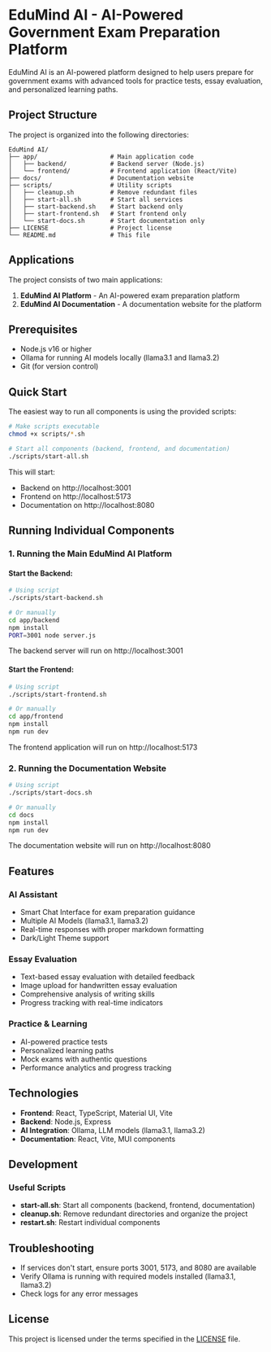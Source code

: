# EduMind AI - AI-Powered Government Exam Preparation Platform

EduMind AI is an AI-powered platform designed to help users prepare for government exams with advanced tools for practice tests, essay evaluation, and personalized learning paths.

## Project Structure

The project is organized into the following directories:

```
EduMind AI/
├── app/                    # Main application code
│   ├── backend/            # Backend server (Node.js)
│   └── frontend/           # Frontend application (React/Vite)
├── docs/                   # Documentation website 
├── scripts/                # Utility scripts
│   ├── cleanup.sh          # Remove redundant files
│   ├── start-all.sh        # Start all services
│   ├── start-backend.sh    # Start backend only
│   ├── start-frontend.sh   # Start frontend only
│   └── start-docs.sh       # Start documentation only
├── LICENSE                 # Project license
└── README.md               # This file
```

## Applications

The project consists of two main applications:

1. **EduMind AI Platform** - An AI-powered exam preparation platform
2. **EduMind AI Documentation** - A documentation website for the platform

## Prerequisites

- Node.js v16 or higher
- Ollama for running AI models locally (llama3.1 and llama3.2)
- Git (for version control)

## Quick Start

The easiest way to run all components is using the provided scripts:

```bash
# Make scripts executable
chmod +x scripts/*.sh

# Start all components (backend, frontend, and documentation)
./scripts/start-all.sh
```

This will start:
- Backend on http://localhost:3001
- Frontend on http://localhost:5173
- Documentation on http://localhost:8080

## Running Individual Components

### 1. Running the Main EduMind AI Platform

#### Start the Backend:

```bash
# Using script
./scripts/start-backend.sh

# Or manually
cd app/backend
npm install
PORT=3001 node server.js
```

The backend server will run on http://localhost:3001

#### Start the Frontend:

```bash
# Using script
./scripts/start-frontend.sh

# Or manually
cd app/frontend
npm install
npm run dev
```

The frontend application will run on http://localhost:5173

### 2. Running the Documentation Website

```bash
# Using script
./scripts/start-docs.sh

# Or manually
cd docs
npm install
npm run dev
```

The documentation website will run on http://localhost:8080

## Features

### AI Assistant
- Smart Chat Interface for exam preparation guidance
- Multiple AI Models (llama3.1, llama3.2)
- Real-time responses with proper markdown formatting
- Dark/Light Theme support

### Essay Evaluation
- Text-based essay evaluation with detailed feedback
- Image upload for handwritten essay evaluation
- Comprehensive analysis of writing skills
- Progress tracking with real-time indicators

### Practice & Learning
- AI-powered practice tests
- Personalized learning paths
- Mock exams with authentic questions
- Performance analytics and progress tracking

## Technologies

- **Frontend**: React, TypeScript, Material UI, Vite
- **Backend**: Node.js, Express
- **AI Integration**: Ollama, LLM models (llama3.1, llama3.2)
- **Documentation**: React, Vite, MUI components

## Development

### Useful Scripts

- **start-all.sh**: Start all components (backend, frontend, documentation)
- **cleanup.sh**: Remove redundant directories and organize the project
- **restart.sh**: Restart individual components

## Troubleshooting

- If services don't start, ensure ports 3001, 5173, and 8080 are available
- Verify Ollama is running with required models installed (llama3.1, llama3.2)
- Check logs for any error messages

## License

This project is licensed under the terms specified in the [LICENSE](LICENSE) file. 